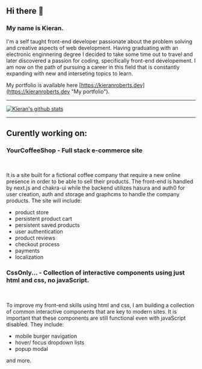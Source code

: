 ## Hi there 👋

### My name is Kieran.

I'm a self taught front-end developer passionate about the problem solving and creative aspects of web development. Having graduating with an electronic enginnering degree I decided to take some time out to travel and later discovered a passion for coding, specifically front-end developement. I am now on the path of pursuing a career in this field that is constantly expanding with new and interseting topics to learn.

My portfolio is available here [https://kieranroberts.dev](https://kieranroberts.dev "My portfolio").

---

[![Kieran's github stats](https://github-readme-stats.vercel.app/api?username=kieran6roberts&hide=contribs&theme=tokyonight)](https://github.com/kieran6roberts/github-readme-stats)

---

## Curently working on:

### YourCoffeeShop - Full stack e-commerce site
<br />

It is a site built for a fictional coffee company that require a new online presence in order to be able to sell their products. The front-end is handled by next.js and chakra-ui while the backend utilizes hasura and auth0 for user creation, auth and storage and graphcms to handle the company products. The site will include:
* product store
* persistent product cart
* persistent saved products
* user authentication
* product reviews
* checkout process
* payments
* localization

### CssOnly... - Collection of interactive components using just html and css, no javaScript.
<br />

To improve my front-end skills using html and css, I am building a collection of common interactive components that are key to modern sites. It is important that these components are still functional even with javaScript disabled. They include:
* mobile burger navigation
* hover/ focus dropdown lists
* popup modal
 
and more.
